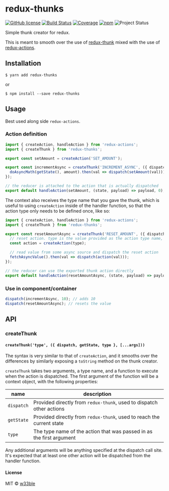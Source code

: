 # redux-thunks

[![GitHub license](https://img.shields.io/badge/license-MIT-blue.svg)](https://raw.githubusercontent.com/w33ble/redux-thunks/master/LICENSE)
[![Build Status](https://travis-ci.org/w33ble/redux-thunks.svg?branch=master)](https://travis-ci.org/w33ble/redux-thunks)
[![Coverage](https://img.shields.io/codecov/c/github/w33ble/redux-thunks.svg)](https://codecov.io/gh/w33ble/redux-thunks)
[![npm](https://img.shields.io/npm/v/redux-thunks.svg)](https://www.npmjs.com/package/redux-thunks)
![Project Status](https://img.shields.io/badge/status-experimental-orange.svg)

Simple thunk creator for redux.

This is meant to smooth over the use of [redux-thunk](https://github.com/gaearon/redux-thunk) mixed with the use of [redux-actions](https://github.com/acdlite/redux-actions). 

## Installation

```
$ yarn add redux-thunks
```

or

```
$ npm install --save redux-thunks
```

## Usage

Best used along side `redux-actions`.

### Action definition

```js
import { createAction, handleAction } from 'redux-actions';
import { createThunk } from 'redux-thunks';

export const setAmount = createAction('SET_AMOUNT');

export const incrementAsync = createThunk('INCREMENT_ASYNC', ({ dispatch, getState }, amount) => {
  doAsyncMath(getState(), amount).then(val => dispatch(setAmount(val)));
});

// the reducer is attached to the action that is actually dispatched
export default handleAction(setAmount, (state, payload) => payload, 0);
```

The context also receives the type name that you gave the thunk, which is useful to using `createAction` inside of the handler function, so that the action type only needs to be defined once, like so:

```js
import { createAction, handleAction } from 'redux-actions';
import { createThunk } from 'redux-thunks';

export const resetAmountAsync = createThunk('RESET_AMOUNT', ({ dispatch, type }) => {
  // reset action. type is the value provided as the action type name, 'RESET_AMOUNT'
  const action = createAction(type);

  // read value from some async source and dispatch the reset action
  fetchAsyncValue().then(val => dispatch(action(val)));
});

// the reducer can use the exported thunk action directly
export default handleAction(resetAmountAsync, (state, payload) => payload, 0);
```

### Use in component/container

```js
dispatch(incrementAsync, 10); // adds 10
dispatch(resetAmountAsync); // resets the value
```

## API

### createThunk

#### `createThunk('type', ({ dispatch, getState, type }, [...args]))`

The syntax is very similar to that of `createAction`, and it smooths over the differences by similarly exposing a `toString` method on the thunk creator. 

`createThunk` takes two arguments, a type name, and a function to execute when the action is dispatched. The first argument of the function will be a context object, with the following properties:

name | description
---- | -----------
`dispatch` | Provided directly from `redux-thunk`, used to dispatch other actions
`getState` | Provided directly from `redux-thunk`, used to reach the current state
`type` | The type name of the action that was passed in as the first argument

 Any additional arguments will be anything specified at the dispatch call site. It's expected that at least one other action will be dispatched from the handler function.

#### License

MIT © [w33ble](https://github.com/w33ble)